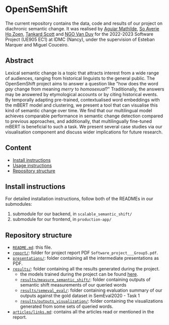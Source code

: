 # OpenSemShift

The current repository contains the data, code and results of our project on diachronic semantic change.
It was realised by [Aguiar Mathilde](https://github.com/MathildeAguiar), [So Averie Ho Zoen](https://github.com/averieso), [Tankard Scott](https://github.com/tabbyrobin) and [NGO Van Duy](https://github.com/thebugcreator) for the 2022-2023 Software Project (UE905 EC1) at IDMC (Nancy), under the supervision of Esteban Marquer and Miguel Couceiro.

## Abstract
Lexical semantic change is a topic that attracts interest from a wide range of audiences, ranging from historical linguists to the general public. The OpenSemShift project aims to answer a question like "how does the word *gay* change from meaning *merry* to *homosexual*?" Traditionally, the answers may be answered by etymological accounts or by citing historical events. By temporally adapting pre-trained, contextualised word embeddings with the mBERT model and clustering, we present a tool that can visualise this kind of semantic change over time. We find that our multilingual model achieves comparable performance in semantic change detection compared to previous approaches, and additionally, that multilingually fine-tuned mBERT is beneficial to such a task. We present several case studies via our visualisation component and discuss wider implications for future research.

## Content
- [Install instructions](#install-instructions)
- [Usage instructions](#usage-instructions)
- [Repository structure](#repository-structure)

## Install instructions

For detailed installation instructions, follow both of the READMEs in our submodules: 
1. submodule for our backend, in `scalable_semantic_shift/`
2. submodule for our frontend, in `production-app/`

## Repository structure
- [`README.md`](/README.md): this file.
- [`report/`](/report/): folder for project report PDF `Software_project___Group5.pdf`.
- [`presentations/`](/presentations/): folder containing all the intermediate presentations as PDF. 
- [`results/`](/results/): folder containing all the results generated during the project.
    - the models trained during the project can be found [here](https://huggingface.co/OpenSemShift).
    - [`results/measure_semantic_shift/`](/results/measure_semantic_shift/): folder containing outputs of semantic shift measurements of our queried words
    - [`results/semeval_eval/`](/results/semeval_eval/): folder containing evaluation summary of our outputs against the gold dataset in SemEval2020 - Task 1
    - [`results/outputs_visualization/`](/results/vizualisation/): folder containing the visualizations generated from some sets of queried words.
- [`articles/links.md`](/articles/links.md): contains all the articles read or mentioned in the report. 
